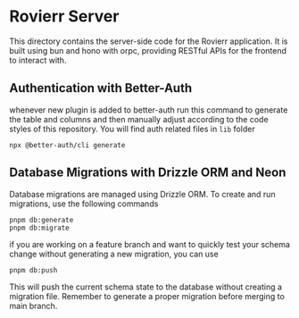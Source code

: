 # Rovierr Server
This directory contains the server-side code for the Rovierr application. It is built using bun and hono with orpc, providing RESTful APIs for the frontend to interact with.

## Authentication with Better-Auth
whenever new plugin is added to better-auth run this command to generate the table and columns and then manually adjust according to the code styles of this repository. You will find auth related files in `lib` folder
```shell
npx @better-auth/cli generate
```

## Database Migrations with Drizzle ORM and Neon
Database migrations are managed using Drizzle ORM. To create and run migrations, use the following commands
```shell
pnpm db:generate
pnpm db:migrate
```
if you are working on a feature branch and want to quickly test your schema change without generating a new migration, you can use
```shell
pnpm db:push
```
This will push the current schema state to the database without creating a migration file. Remember to generate a proper migration before merging to main branch.